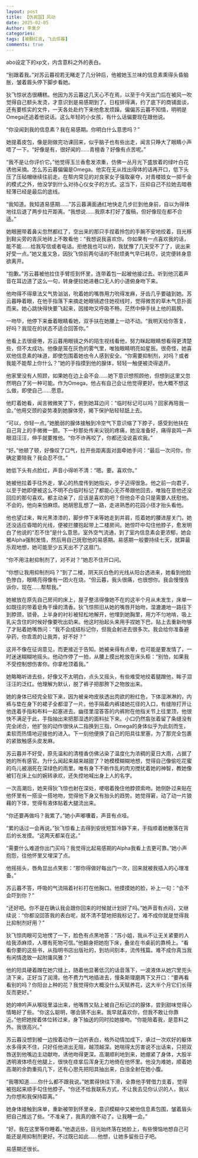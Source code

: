 ```yaml
---
layout: post
title: 【伪民国】风动
date: 2025-02-05
Author: 李熏夕
categories: 
tags: [被翻红浪, 飞云惊暮]
comments: true
--- 
```

abo设定下的xp文，内含意料之外的表白。

“别跟着我。”对苏云暮视若无睹走了几分钟后，他被她玉兰味的信息素熏得头昏脑胀，皱着眉头停下脚步看她。

狄飞惊状态很糟糕。他因为苏云暮这几天心不在焉，以至于今天出门后在被风一吹觉得自己额头发烫，才意识到是易感期到了。日程排得满，约了底下的商铺面谈，还有要核实的文件，一天各处赴约下来他愈发烦躁。偏偏苏云暮不知情，明明是Omega还追着他说话。这么年轻的小女孩，有什么话偏要现在跟他说。

“你没闻到我的信息素？我在易感期。你明白什么意思吗？”

她提着皮包，像是刚做完功课回来，似乎脑子也有些出走，闻言只睁大了眼睛小声唔了一下。“好像是有，很好闻的……青檀香？好像有点苦呢。”

“我不是让你评价它。”他觉得玉兰香愈发浓重，仿佛一丛月光下盛放着的绿叶白花诱他采摘。怎么苏云暮偏偏是Omega。他实在无从找出得体的话再开口，低下头压了压毡帽继续往前走。在帮内常见的对良家女子强取豪夺，对青楼妓女一掷千金的模式之外，他没学到什么对待心仪女子的方式。这当下，压抑自己不拉她去暗巷轻薄已经是最后的底线。

“我知道。我知道易感期……”苏云暮满面通红地快走几步拦到他身前，自以为得体地往后退了两步拉开距离。“我想说……我原本打好了腹稿，但好像现在都不合适。”

她眼圈带着鼻尖忽然都红了，空出来的那只手捏着拎包的手腕不安地绞着，目光移到鞋尖旁的青灰地砖上不敢看他：“我想说我喜欢你。你如果有一点喜欢我的话，能不能……给我写信或者电话。拒绝我也可以的，我犹豫了几天受不了了，说出来好受一点。”她又羞又急，因狄飞惊前两句话的不耐烦勇气早已耗尽，说完便转身意欲离开。

“抱歉。”苏云暮被他拉住手臂揽到怀里，连带着包一起被他接过去。听到他沉着声音在耳边道了这么一句，转身便拉她进巷口无人的小道俯身吻下来。

他吻得不得章法又气势汹汹，吮着她的嘴唇用力吮得发麻，牙齿几乎要磕到她。苏云暮睁着眼，在他手指落下来摘走她眼镜遮住她视线时，觉得微苦的草木气息扑面而来。她心跳快得快要飞起来，因接吻又呼吸不畅，茫然中伸手扶上他的肩膀。

一吻毕，他停下来垂着眼睛看她，双手扶在她腰上一动不动。“我明天给你答复，好吗？我现在的状态不适合回答你。”

他看上去很疲倦，苏云暮用眼镜之外的陌生视线看他，努力眯起眼睛想看得更清楚些，但不太成功。他像是笼在灰色的雾气里，唯独眼睛明亮如星辰。很奇怪，她喜欢他信息素的味道，即使包围着她也令人感到安全。“你需要抑制剂，对吗？或者我能不能帮上你什么？”她的手指摸到他的腺体，轻轻一触便被烫得退开。

他家里没有人照顾，如果她在边上会不会……她下意识想照顾他，但想到这里又忽然明白了另一种可能。作为Omega，他占有自己会让他觉得更好。他大概不想这么做，即使自己……愿意。

他盯着她看，闻言微微笑了下，俯到她耳边问：“临时标记可以吗？回家再陪我一会。”他用交颈的姿势凑到她腺体旁，揭下保护贴轻轻舐上去。

“可以，你轻一点。”她脆弱的腺体接触到冷空气下意识缩了下脖子，感受到他扶在自己背上的手微微一颤。下一秒那处传来尖锐的疼痛，她没准备好，痛得哀鸣一声眼泪汪汪，伸手就要推他。“你不许再咬了，你都还没说喜欢我。”

“好。”他顿了顿，好像叹了口气，拉开些距离面对面牵她手问：“最后一次问你，你确定要陪我？我会忍不住。”

她低下头有点脸红，声音小得听不清：“嗯。要。喜欢你。”

她被他拉着手往外走，掌心的热度传到她指尖，步子迈得很急。他之前一向君子，以至于她即便被这么不明不白临时标记了都能心无芥蒂跟他回去，唯独在意他还没回应的那句喜欢。都主动亲了，应该是喜欢的吧？但他会不会只是需要人抚慰他。不会的，他向来怕麻烦。她胡思乱想了一路，走进熟悉的花园小径才抬头看他。

他也望过来，眸光黑漆漆的，脚步停下来等她走到并肩，揽着她的腰进屋关门。她还没适应昏暗的光线，便被拦腰抱起带上二楼房间。她惊吓中勾住他脖子，愈发明白了他说的“忍不住”是什么意思。室外空气流通，到了室内信息素会更浓郁，她会被Alpha强制发情，然后用自己抚慰他的易感期。易感期一般要持续七天，就算最乐观地想，她可能至少五天出不了这扇门。

“你不用注射抑制剂了，对不对？”她忍不住开口问。

“你想让我用抑制剂吗？”到了二楼，阴天灰白色的光线从阳台透进来，她看到他脸色惨白，眼睛亮得像有一团火在烧。“但云暮，我头很痛，也很想你。我会慢慢告诉你，现在……帮帮我。”

她被放在原先自己房间的床上，屋子整洁得像她不在的这半个月从未发生，床单一如既往的带着皂角干燥的清香。狄飞惊照旧从她的嘴唇开始吻，湿漉漉地一路往下到脖颈，锁骨。上半身的衬衫被轻松地解开，他埋到她胸里，用力不匀地啃，吸上乳尖含住的时候好像要吮出奶来。他这时抬起头来用手捏她下巴，贴上去重新吻够了才贴着她嘴唇问：“我不会成结标记你，但我会射进去很多次。我会给你准备避孕药，你乖乖的让我弄，好不好？”

这并不像在征询意见，而更接近于告知。她被亲得有点晕，也可能是要发情了，一时迷迷糊糊地摇头。他动作停了一拍，从腰上摸出枪放在床头柜：“别怕，如果我不受控制想伤害你。你拿枪顶着我。”

她略略听进去些，好像又不太明白，点头又摇头，有些难受地绞着腿蹭他，眸子泪汪汪的泛红。他理解为默认，脱了裤子把那胯下之物放出来。

她的身体已经完全软下来，因为被亲吻皮肤透出肉欲的粉红色，下体湿淋淋的，内裤与垫在身下的裙子全都湿了一片。他手隔着内裤揉她花径的入口，有缝隙打开让他连着手指和布料一起塞进去。幽径里湿答答的内裤附在他指关节上往里顶，他很快不满足于此，手指抽出来把那湿透的面料扯下来。小口仍然翕张着留了条缝没有完全闭合，他扩张的动作很快从二指换到三指，Omega的身体似乎为此刻而生，柔软而热情地迎接他的进入。下一刻他便换了自己的阳具往里塞，为了那完全包裹的紧致触感头皮发麻。

苏云暮并不好受，原先温和的清檀香仿佛沾染了温度化为浓稠的夏日大雨，占据了她的所有感官。为什么闻起来越来越甜了？她模模糊糊地想，觉得自己像偷吃花蜜的鸟儿被溺死在深绿色的雨里。唯有身下不断作乱的肉刃搅扰着她的神智，教她像被钉在床上似的婉转承欢，还失控地喊出身上人的名字。

一次高潮后，她夹得狄飞惊也射在深处，哽咽着挽住他脖颈索吻。她侧卧过来贴在他怀里有一搭没一搭地吻，觉得他下身又有抬头的趋势。她觉得窘，动了动一片狼藉的下体，觉得有液体贴着大腿流出来。

“你还要再做吗？我累了。”她小声嘟囔着，声音有点哑。

“累的话过一会再说。”狄飞惊看上去得到安抚短暂冷静下来，手指顺着她散落在背后的长发摸。“这两天都呆在这。”

“需要什么难道你出门买吗？我觉得比起易感期的Alpha我看上去更可靠。”她小声抱怨，往他怀里又埋深了点。

他摇摇头，唇角显出点笑影：“那你得做好每出门一次，回来就被我插入的心理准备。”

苏云暮不答，呼吸的气流隔着衬衫打在他胸口。他摸摸她的脸，补上一句：“会不会吓到你？”

“还好吧。你不是在确认我会跟你回来的时候就计划好了吗。”她声音有点闷，又继续说：“你都没回答我的表白呢，就不清不楚地把我标记了。难不成你就是觉得我比抑制剂好用？”

狄飞惊肉眼可见地愣了一下，脸色有点黑地答：“苏小姐，我从不让无关紧要的人给我添麻烦，人哪有死物可信。”他翻身把她抱下床，叠坐在书桌前的靠椅上。“看看你要的这些书，从指明书店出版社的，到坊间刻本，流传残篇。难不成你真当我有闲情逸致一起附庸风雅？”

他的阳具硬着蹭在她穴缝上，随着他显著低沉的话音落下，一波液体从她穴里兜头浇下来，正好当了润滑。他不费力气地插进去，慢条斯理磨两下又开口：“要再看看别的吗？你阳台上种的花？我觉得你大概没什么天赋养花，这大半个月它们长得反而更好。”

她的呻吟声从喉咙里溢出来，他嘴唇又贴上被自己标记过的腺体，尝到甜味觉得心情略好了些。“你这么聪明，哪会猜不出来。我早就喜欢你，但我不敢让你靠近。”他把她按着体位转过来，身下抽送的同时拉她接吻。“你能陪着我，是意料之外。我很高兴。”

苏云暮没想到被一边按着动作一边听表白，格外动情加成下，承过一次欢好的躯体水多得夹不住，只好任他进出无阻，越顶越深。她喘得太厉害说不出话来，只把双唇送到他嘴边主动献吻，诱他吻得更深。高潮顺利地到来，她绷紧了身体，大股半透明液体喷在他腿上，很快在痉挛后浑身无力地倚在他怀里。他没为难她，顺着她高潮的余韵重捣几下，还有心思先把阳具抽出来，白浊全射在她小腹。

“我哪知道……你什么都不跟我说。”她累得快往下滑，全靠他手臂借力支着，觉得被抱起来顺手勾住他脖子。“你还不给我联系方式，不让我去见你认识的人，我以为你想和我保持距离。”

她身体接触到床单，重新被带到怀里亲，意识模糊中又被他信息素包围，皱着眉头把自己推远了些。“不准亲了，我真的做不动了。让我睡一会。”

“好。我在这里等你睡着。”他退远些，目光始终落在她脸上，有些懊恼地想自己可能还是用抑制剂更好。不过既已如此……他想，让她多留些日子吧。

易感期还很长。

